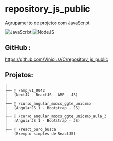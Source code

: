 # repository_js_public
Agrupamento de projetos com JavaScript


![JavaScript](https://img.shields.io/badge/JavaScript-F7DF1E?style=for-the-badge&logo=javascript&logoColor=black) ![NodeJS](https://img.shields.io/badge/node.js-6DA55F?style=for-the-badge&logo=node.js&logoColor=white)

## GitHub : 

https://github.com/ViniciusVC/repository_js_public

## Projetos:
```
│
├── 📂 /amp_v1_0042
│   (NextJS - ReactJS - AMP - JS)
│
├── 📂 /curso_angular_moocs_ggte_unicamp
│   (AngularJS 1 - Bootstrap - JS) 
│
├── 📂 /curso_angular_moocs_ggte_unicamp_aula_3
│   (AngularJS 1 - Bootstrap - JS) 
│
├── 📂 /react_puro_busca
    (Exemplo simples de ReactJS)


```

